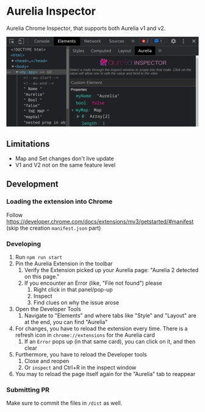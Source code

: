 # Aurelia Inspector
Aurelia Chrome Inspector, that supports both Aurelia v1 and v2.

![Example.png](./images/example.png)

## Limitations
- Map and Set changes don't live update
- V1 and V2 not on the same feature level

## Development

### Loading the extension into Chrome
Follow https://developer.chrome.com/docs/extensions/mv3/getstarted/#manifest (skip the creation `manifest.json` part)

### Developing
1. Run `npm run start`
2. Pin the Aurelia Extension in the toolbar
   1. Verify the Extension picked up your Aurelia page: "Aurelia 2 detected on this page."
   2. If you encounter an Error (like, "File not found") please
      1. Right click in that panel/pop-up
      2. Inspect
      3. Find clues on why the issue arose
3. Open the Developer Tools
   1. Navigate to "Elements" and where tabs like "Style" and "Layout" are at the end, you can find "Aurelia"
4. For changes, you have to reload the extension every time. There is a refresh icon in `chrome://extensions` for the Aurelia card
   1. If an `Error` pops up (in that same card), you can click on it, and then clear
5. Furthermore, you have to reload the Developer tools
   1. Close and reopen
   2. Or `inspect` and Ctrl+R in the inspect window
6. You may to reload the page itself again for the "Aurelia" tab to reappear

### Submitting PR
Make sure to commit the files in `/dist` as well.
